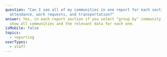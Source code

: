 ```yaml
---
question: "Can I see all of my communities in one report for each section:
  attendance, work requests, and transportation?"
answer: Yes, in each report section if you select "group by" community it will
  show all communities and the relevant data for each one.
isMobile: false
topics:
  - reporting
userTypes:
  - staff
---
```

